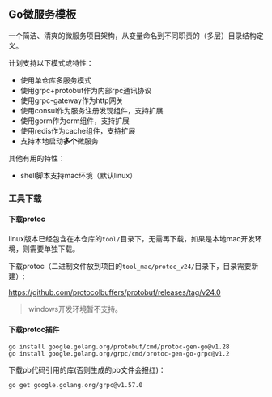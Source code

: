 ## Go微服务模板

一个简洁、清爽的微服务项目架构，从变量命名到不同职责的（多层）目录结构定义。

计划支持以下模式或特性：

- 使用单仓库多服务模式
- 使用grpc+protobuf作为内部rpc通讯协议
- 使用grpc-gateway作为http网关
- 使用consul作为服务注册发现组件，支持扩展
- 使用gorm作为orm组件，支持扩展
- 使用redis作为cache组件，支持扩展
- 支持本地启动**多个**微服务

其他有用的特性：
- shell脚本支持mac环境（默认linux）


### 工具下载

#### 下载protoc
linux版本已经包含在本仓库的`tool/`目录下，无需再下载，如果是本地mac开发环境，则需要单独下载。

下载protoc（二进制文件放到项目的`tool_mac/protoc_v24/`目录下，目录需要新建）:

https://github.com/protocolbuffers/protobuf/releases/tag/v24.0

>windows开发环境暂不支持。

#### 下载protoc插件
```shell
go install google.golang.org/protobuf/cmd/protoc-gen-go@v1.28
go install google.golang.org/grpc/cmd/protoc-gen-go-grpc@v1.2
```

下载pb代码引用的库(否则生成的pb文件会报红)：
```shell
go get google.golang.org/grpc@v1.57.0
```